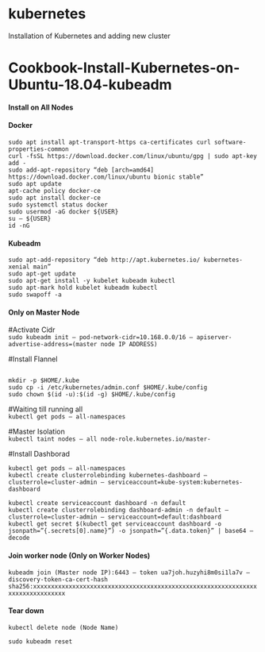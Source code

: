 # kubernetes
Installation of Kubernetes and adding new cluster

# Cookbook-Install-Kubernetes-on-Ubuntu-18.04-kubeadm

#### Install on All Nodes ####

#### Docker ####
```sudo apt update
sudo apt install apt-transport-https ca-certificates curl software-properties-common
curl -fsSL https://download.docker.com/linux/ubuntu/gpg | sudo apt-key add -
sudo add-apt-repository “deb [arch=amd64] https://download.docker.com/linux/ubuntu bionic stable”
sudo apt update
apt-cache policy docker-ce
sudo apt install docker-ce
sudo systemctl status docker
sudo usermod -aG docker ${USER}
su — ${USER}
id -nG
```
#### Kubeadm ####
```curl -s https://packages.cloud.google.com/apt/doc/apt-key.gpg | sudo apt-key add  
sudo apt-add-repository “deb http://apt.kubernetes.io/ kubernetes-xenial main”  
sudo apt-get update  
sudo apt-get install -y kubelet kubeadm kubectl  
sudo apt-mark hold kubelet kubeadm kubectl  
sudo swapoff -a  
```
#### Only on Master Node ####

#Activate Cidr  
`sudo kubeadm init — pod-network-cidr=10.168.0.0/16 — apiserver-advertise-address=(master node IP ADDRESS)`
  
#Install Flannel  
```sudo kubectl apply -f https://raw.githubusercontent.com/coreos/flannel/master/Documentation/kube-flannel.yml

mkdir -p $HOME/.kube
sudo cp -i /etc/kubernetes/admin.conf $HOME/.kube/config
sudo chown $(id -u):$(id -g) $HOME/.kube/config
```
#Waiting till running all  
`kubectl get pods — all-namespaces`  

#Master Isolation  
`kubectl taint nodes — all node-role.kubernetes.io/master-`  

#Install Dashborad  
```kubectl apply -f https://raw.githubusercontent.com/kubernetes/dashboard/master/src/deploy/recommended/kubernetes-dashboard.yaml  
kubectl get pods — all-namespaces  
kubectl create clusterrolebinding kubernetes-dashboard — clusterrole=cluster-admin — serviceaccount=kube-system:kubernetes-dashboard  

kubectl create serviceaccount dashboard -n default  
kubectl create clusterrolebinding dashboard-admin -n default — clusterrole=cluster-admin — serviceaccount=default:dashboard  
kubectl get secret $(kubectl get serviceaccount dashboard -o jsonpath=”{.secrets[0].name}”) -o jsonpath=”{.data.token}” | base64 — decode  
```

#### Join worker node (Only on Worker Nodes) ####
`kubeadm join (Master node IP):6443 — token ua7joh.huzyhi8m0si1la7v — discovery-token-ca-cert-hash sha256:xxxxxxxxxxxxxxxxxxxxxxxxxxxxxxxxxxxxxxxxxxxxxxxxxxxxxxxxxxxxxxxxxxxxxxxxxxxxxxx  
`  

#### Tear down ####
```kubectl drain (Node Name) — delete-local-data — forcee — ignore-daemonsets  
kubectl delete node (Node Name)  

sudo kubeadm reset  
```
